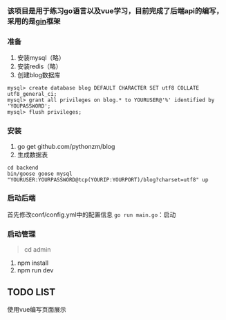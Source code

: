### 该项目是用于练习go语言以及vue学习，目前完成了后端api的编写，采用的是[gin](https://github.com/gin-gonic/gin)框架

### 准备
  1. 安装mysql（略）
  2. 安装redis（略）
  3. 创建blog数据库
  
  ```
  mysql> create database blog DEFAULT CHARACTER SET utf8 COLLATE utf8_general_ci;
  mysql> grant all privileges on blog.* to YOURUSER@'%' identified by 'YOUPASSWORD';
  mysql> flush privileges;
  ```
  
### 安装
  1. go get github.com/pythonzm/blog
  2. 生成数据表
  
  ```
  cd backend
  bin/goose goose mysql "YOURUSER:YOURPASSWORD@tcp(YOURIP:YOURPORT)/blog?charset=utf8" up
  ```
   
### 启动后端
首先修改conf/config.yml中的配置信息
  `go run main.go`：启动
  
### 启动管理
  > cd admin
  1. npm install
  2. npm run dev
## TODO LIST
  使用vue编写页面展示
